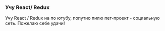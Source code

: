 ### Учу React/ Redux

Учу React / Redux на по ютубу, попутно пилю пет-проект - социальную сеть. Пожелаю себе удачи!